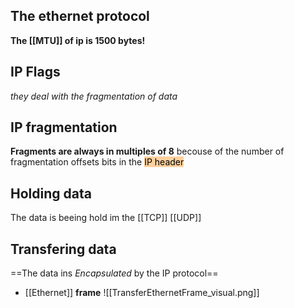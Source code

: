 ## The ethernet protocol
**The [[MTU]] of ip is 1500 bytes!**
## IP Flags
*they deal with the fragmentation of data*

## IP fragmentation
**Fragments are always in multiples of 8**
becouse of the number of fragmentation
offsets bits in the <mark style="background: #FFB86CA6;">IP header</mark>

## Holding data 
The data is beeing hold im the [[TCP]] [[UDP]] 

## Transfering data 
==The data ins *Encapsulated* by the IP protocol==
- [[Ethernet]]  **frame**
	![[TransferEthernetFrame_visual.png]]